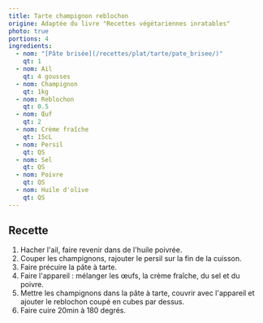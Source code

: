 ```yaml
---
title: Tarte champignon reblochon
origine: Adaptée du livre "Recettes végétariennes inratables"
photo: true
portions: 4
ingredients:
  - nom: "[Pâte brisée](/recettes/plat/tarte/pate_brisee/)"
    qt: 1
  - nom: Ail
    qt: 4 gousses
  - nom: Champignon
    qt: 1kg
  - nom: Reblochon
    qt: 0.5
  - nom: Œuf
    qt: 2
  - nom: Crème fraîche
    qt: 15cL
  - nom: Persil
    qt: QS
  - nom: Sel
    qt: QS
  - nom: Poivre
    qt: QS
  - nom: Huile d'olive
    qt: QS
---
```


Recette
-------

1. Hacher l'ail, faire revenir dans de l'huile poivrée.
2. Couper les champignons, rajouter le persil sur la fin de la cuisson.
3. Faire précuire la pâte à tarte.
4. Faire l'appareil : mélanger les œufs, la crème fraîche, du sel et du poivre.
5. Mettre les champignons dans la pâte à tarte, couvrir avec l'appareil et ajouter le reblochon coupé en cubes par dessus.
6. Faire cuire 20min à 180 degrés.
